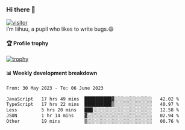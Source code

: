 ### Hi there 👋
[![visitor](https://visitor-badge.glitch.me/badge?page_id=liihuu&right_color=blue)](https://github.com/liihuu)<br>
I’m liihuu, a pupil who likes to write bugs.😄


#### 🏆 Profile trophy
[![trophy](https://github-profile-trophy.vercel.app?username=liihuu&margin-w=16&margin-h=16&rank=-C,-B)](https://github.com/liihuu)


#### 📊 Weekly development breakdown
<!--START_SECTION:waka-->

```txt
From: 30 May 2023 - To: 06 June 2023

JavaScript   17 hrs 49 mins  ██████████▓░░░░░░░░░░░░░░   42.02 %
TypeScript   17 hrs 22 mins  ██████████▒░░░░░░░░░░░░░░   40.97 %
Less         5 hrs 20 mins   ███░░░░░░░░░░░░░░░░░░░░░░   12.58 %
JSON         1 hr 14 mins    ▓░░░░░░░░░░░░░░░░░░░░░░░░   02.94 %
Other        19 mins         ▒░░░░░░░░░░░░░░░░░░░░░░░░   00.76 %
```

<!--END_SECTION:waka-->

<!--
**liihuu/liihuu** is a ✨ _special_ ✨ repository because its `README.md` (this file) appears on your GitHub profile.

Here are some ideas to get you started:

- 🔭 I’m currently working on ...
- 🌱 I’m currently learning ...
- 👯 I’m looking to collaborate on ...
- 🤔 I’m looking for help with ...
- 💬 Ask me about ...
- 📫 How to reach me: ...
- 😄 Pronouns: ...
- ⚡ Fun fact: ...
-->
